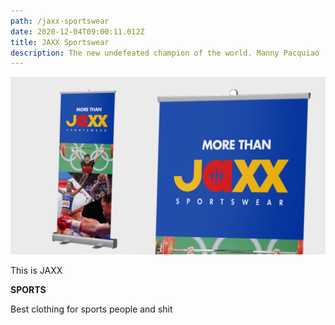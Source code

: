 ```yaml
---
path: /jaxx-sportswear
date: 2020-12-04T09:00:11.012Z
title: JAXX Sportswear
description: The new undefeated champion of the world. Manny Pacquiao
---
```

![](../assets/banner.png)

This is JAXX

**SPORTS** 

Best clothing for sports people and shit